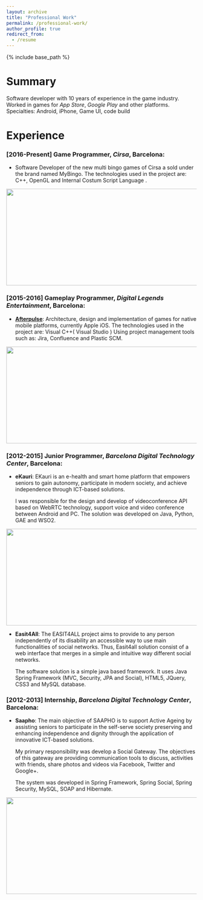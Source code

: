 ```yaml
---
layout: archive
title: "Professional Work"
permalink: /professional-work/
author_profile: true
redirect_from:
  - /resume
---
```


{% include base_path %}

Summary
======
Software developer with 10 years of experience in the game industry. Worked in games for _App Store_,
_Google Play_ and other platforms.
Specialties: Android, iPhone, Game UI, code build

Experience
======

### [2016-Present] **Game Programmer**, _Cirsa_, Barcelona:  
  * Software Developer of the new multi bingo games of Cirsa a sold under the brand named MyBingo. 
	The technologies used in the project are: C++, OpenGL and Internal Costum Script Language . 

<p align="center">
	<a href="https://www.cirsa.com/">
	<img width="512" height="256" src="https://giron3s.github.io/images/cirsa-300x93.jpg" />
	</a>
</p>


### [2015-2016] **Gameplay Programmer**, _Digital Legends Entertainment_, Barcelona: 
  * **[Afterpulse](https://github.com/user/repo/blob/branch/other_file.md)**:
    Architecture, design and implementation of games for native mobile platforms, currently Apple iOS.
	The technologies used in the project are: Visual C++( Visual Studio )
	Using project management tools such as: Jira, Confluence and Plastic SCM.


<p align="center">
	<a href="http://www.digital-legends.com/game_afterpulse.html">
	<img width="512" height="256" src="https://giron3s.github.io/images/afterpulse-512x256.jpg" />
	</a>
</p>


### [2012-2015] **Junior Programmer**, _Barcelona Digital Technology Center_, Barcelona:
  * **eKauri**:
	EKauri is an e-health and smart home platform that empowers seniors to gain autonomy, participate in modern society, and achieve independence through ICT-based solutions.

	I was responsible for the design and develop of videoconference API based on WebRTC technology, support voice and video conference between Android and PC. 
	The solution was developed on Java, Python, GAE and WSO2.

<p align="center">
	<a href="https://www.ekauri.com/">
	<img width="512" height="256" src="https://giron3s.github.io/images/eKauri-512x193.jpg" />
	</a>
</p>


  * **Easit4All**: 
	The EASIT4ALL project aims to provide to any person independently of its disability an accessible way to use main functionalities of social networks. Thus, Easit4all solution consist of a web interface that merges in a simple and intuitive way different social networks.

    The software solution is a simple java based framework. It uses Java Spring Framework (MVC, Security, JPA and Social), HTML5, JQuery, CSS3 and MySQL database.

### [2012-2013] **Internship**, _Barcelona Digital Technology Center_, Barcelona: 
  * **Saapho**:
	The main objective of SAAPHO is to support Active Ageing by assisting seniors to participate in the self-serve society preserving and enhancing independence and dignity through the application of innovative ICT-based solutions.

	My primary responsibility was develop a Social Gateway. The objectives of this gateway are providing communication tools to discuss, activities with friends, share photos and videos via Facebook, Twitter and Google+.
	
	The system was developed in Spring Framework, Spring Social, Spring Security, MySQL, SOAP and Hibernate.

<p align="center">
	<a href="http://www.aal-europe.eu/projects/saapho/">
	<img width="512" height="256" src="https://giron3s.github.io/images/saapho-300x80.png" />
	</a>
</p>

